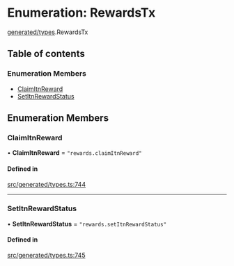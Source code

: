 # Enumeration: RewardsTx

[generated/types](../wiki/generated.types).RewardsTx

## Table of contents

### Enumeration Members

- [ClaimItnReward](../wiki/generated.types.RewardsTx#claimitnreward)
- [SetItnRewardStatus](../wiki/generated.types.RewardsTx#setitnrewardstatus)

## Enumeration Members

### ClaimItnReward

• **ClaimItnReward** = ``"rewards.claimItnReward"``

#### Defined in

[src/generated/types.ts:744](https://github.com/PolymeshAssociation/polymesh-private-sdk/blob/2c6aa0b4/src/generated/types.ts#L744)

___

### SetItnRewardStatus

• **SetItnRewardStatus** = ``"rewards.setItnRewardStatus"``

#### Defined in

[src/generated/types.ts:745](https://github.com/PolymeshAssociation/polymesh-private-sdk/blob/2c6aa0b4/src/generated/types.ts#L745)
